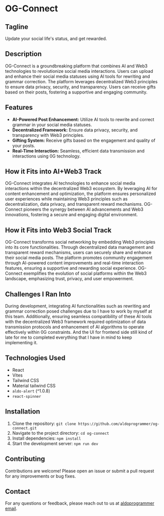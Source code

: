 # OG-Connect

## Tagline
Update your social life's status, and get rewarded.

## Description
OG-Connect is a groundbreaking platform that combines AI and Web3 technologies to revolutionize social media interactions. Users can upload and enhance their social media statuses using AI tools for rewriting and grammar correction. The platform leverages decentralized Web3 principles to ensure data privacy, security, and transparency. Users can receive gifts based on their posts, fostering a supportive and engaging community.

## Features
- **AI-Powered Post Enhancement:** Utilize AI tools to rewrite and correct grammar in your social media statuses.
- **Decentralized Framework:** Ensure data privacy, security, and transparency with Web3 principles.
- **Gifting System:** Receive gifts based on the engagement and quality of your posts.
- **Real-Time Interaction:** Seamless, efficient data transmission and interactions using 0G technology.

## How it Fits into AI+Web3 Track
OG-Connect integrates AI technologies to enhance social media interactions within the decentralized Web3 ecosystem. By leveraging AI for content enhancement and optimization, the platform ensures personalized user experiences while maintaining Web3 principles such as decentralization, data privacy, and transparent reward mechanisms. OG-Connect pioneers the synergy between AI advancements and Web3 innovations, fostering a secure and engaging digital environment.

## How it Fits into Web3 Social Track
OG-Connect transforms social networking by embedding Web3 principles into its core functionalities. Through decentralized data management and transparent reward mechanisms, users can securely share and enhance their social media posts. The platform promotes community engagement through AI-powered content improvements and real-time interaction features, ensuring a supportive and rewarding social experience. OG-Connect exemplifies the evolution of social platforms within the Web3 landscape, emphasizing trust, privacy, and user empowerment.

## Challenges I Ran Into
During development, integrating AI functionalities such as rewriting and grammar correction posed challenges due to I have to work by myself at this team. Additionally, ensuring seamless compatibility of these AI tools with the decentralized Web3 framework required optimization of data transmission protocols and enhancement of AI algorithms to operate effectively within 0G constraints. And the UI for frontend side still kind of late for me to completed everything that I have in mind to keep implementing it.

## Technologies Used
- React
- Vites
- Tailwind CSS
- Material tailwind CSS
- `aldo-alert` (^1.0.8)
- `react-spinner`

## Installation
1. Clone the repository: `git clone https://github.com/aldoprogrammer/og-connect.git`
2. Navigate to the project directory: `cd og-connect`
3. Install dependencies: `npm install`
4. Start the development server: `npm run dev`

## Contributing
Contributions are welcome! Please open an issue or submit a pull request for any improvements or bug fixes.

## Contact
For any questions or feedback, please reach out to us at [aldoprogrammer email](mailto:aldobesma@gmail.com).


